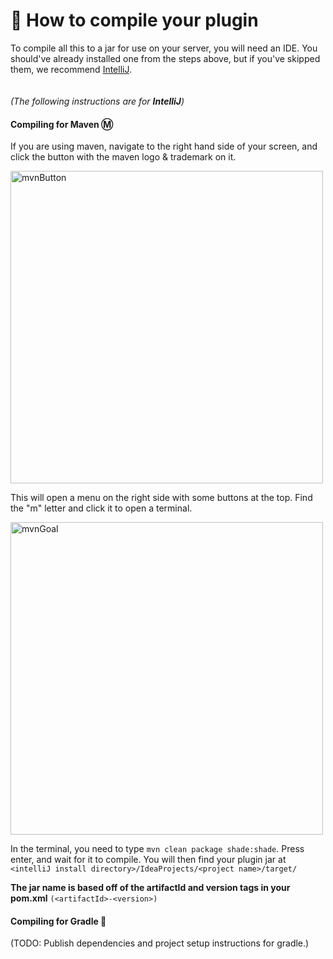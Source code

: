 # 📙 How to compile your plugin
To compile all this to a jar for use on your server, you will need an IDE. You should've already installed one from the steps above, but if you've skipped them, we recommend [IntelliJ](https://www.jetbrains.com/idea/download/download-thanks.html?platform=windows&code=IIC). 
<br>
<br>
<br>
*(The following instructions are for **IntelliJ**)*
#### Compiling for Maven Ⓜ️
If you are using maven, navigate to the right hand side of your screen, and click the button with the maven logo & trademark on it.


<img src="https://user-images.githubusercontent.com/106038003/179745648-7885d6f1-25dd-45fa-b743-60bb19eabd8e.png" height=500px; alt="mvnButton">

This will open a menu on the right side with some buttons at the top. Find the "m" letter and click it to open a terminal.


<img src="https://user-images.githubusercontent.com/106038003/179752913-1f8f6f33-62d6-49ae-b161-5d20b1d90c7a.png" height=500px; alt="mvnGoal">


In the terminal, you need to type `mvn clean package shade:shade`. Press enter, and wait for it to compile. You will then find your plugin jar at <br> 
`<intelliJ install directory>/IdeaProjects/<project name>/target/`

**The jar name is based off of the artifactId and version tags in your pom.xml** `(<artifactId>-<version>)`

#### Compiling for Gradle 🐘
(TODO: Publish dependencies and project setup instructions for gradle.)
